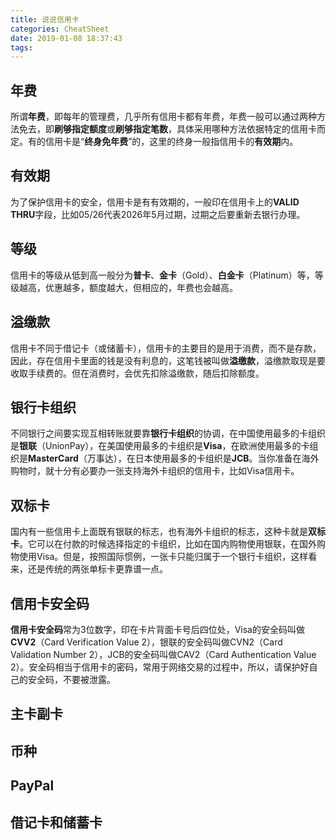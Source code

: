 ```yaml
---
title: 说说信用卡
categories: CheatSheet
date: 2019-01-08 18:37:43
tags:
---
```


## 年费

所谓**年费**，即每年的管理费，几乎所有信用卡都有年费，年费一般可以通过两种方法免去，即**刷够指定额度**或**刷够指定笔数**，具体采用哪种方法依据特定的信用卡而定。有的信用卡是“**终身免年费**”的，这里的终身一般指信用卡的**有效期**内。

## 有效期

为了保护信用卡的安全，信用卡是有有效期的，一般印在信用卡上的**VALID THRU**字段，比如05/26代表2026年5月过期，过期之后要重新去银行办理。
<!--more-->
## 等级

信用卡的等级从低到高一般分为**普卡**、**金卡**（Gold）、**白金卡**（Platinum）等，等级越高，优惠越多，额度越大，但相应的，年费也会越高。

## 溢缴款

信用卡不同于借记卡（或储蓄卡），信用卡的主要目的是用于消费，而不是存款，因此，存在信用卡里面的钱是没有利息的，这笔钱被叫做**溢缴款**，溢缴款取现是要收取手续费的。但在消费时，会优先扣除溢缴款，随后扣除额度。

## 银行卡组织

不同银行之间要实现互相转账就要靠**银行卡组织**的协调，在中国使用最多的卡组织是**银联**（UnionPay），在美国使用最多的卡组织是**Visa**，在欧洲使用最多的卡组织是**MasterCard**（万事达），在日本使用最多的卡组织是**JCB**。当你准备在海外购物时，就十分有必要办一张支持海外卡组织的信用卡，比如Visa信用卡。

## 双标卡

国内有一些信用卡上面既有银联的标志，也有海外卡组织的标志，这种卡就是**双标卡**。它可以在付款的时候选择指定的卡组织，比如在国内购物使用银联，在国外购物使用Visa。但是，按照国际惯例，一张卡只能归属于一个银行卡组织，这样看来，还是传统的两张单标卡更靠谱一点。

## 信用卡安全码

**信用卡安全码**常为3位数字，印在卡片背面卡号后四位处，Visa的安全码叫做**CVV2**（Card Verification Value 2），银联的安全码叫做CVN2（Card Validation Number 2），JCB的安全码叫做CAV2（Card Authentication Value 2）。安全码相当于信用卡的密码，常用于网络交易的过程中，所以，请保护好自己的安全码，不要被泄露。

## 主卡副卡

## 币种

## PayPal

## 借记卡和储蓄卡
